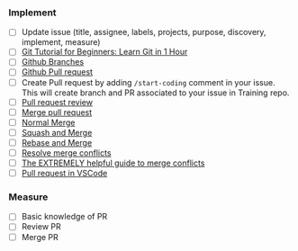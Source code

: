 ### Implement
- [ ] Update issue (title, assignee, labels, projects, purpose, discovery, implement, measure)
- [ ] [Git Tutorial for Beginners: Learn Git in 1 Hour](https://www.youtube.com/watch?v=8JJ101D3knE)
- [ ] [Github Branches](https://docs.github.com/en/pull-requests/collaborating-with-pull-requests/proposing-changes-to-your-work-with-pull-requests/about-branches)
- [ ] [Github Pull request](https://docs.github.com/en/pull-requests/collaborating-with-pull-requests/proposing-changes-to-your-work-with-pull-requests/about-pull-requests)
- [ ] Create Pull request by adding `/start-coding` comment in your issue. This will create branch and PR associated to your issue in Training repo.
- [ ] [Pull request review](https://docs.github.com/en/pull-requests/collaborating-with-pull-requests/reviewing-changes-in-pull-requests/about-pull-request-reviews)
- [ ] [Merge pull request](https://docs.github.com/en/pull-requests/collaborating-with-pull-requests/incorporating-changes-from-a-pull-request/merging-a-pull-request#merging-a-pull-request)
- [ ] [Normal Merge](https://docs.github.com/en/pull-requests/collaborating-with-pull-requests/incorporating-changes-from-a-pull-request/about-pull-request-merges#merge-your-commits)
- [ ] [Squash and Merge](https://docs.github.com/en/pull-requests/collaborating-with-pull-requests/incorporating-changes-from-a-pull-request/about-pull-request-merges#squash-and-merge-your-commits)
- [ ] [Rebase and Merge](https://docs.github.com/en/pull-requests/collaborating-with-pull-requests/incorporating-changes-from-a-pull-request/about-pull-request-merges#rebase-and-merge-your-commits)
- [ ] [Resolve merge conflicts](https://github.com/skills/resolve-merge-conflicts)
- [ ] [The EXTREMELY helpful guide to merge conflicts](https://www.youtube.com/watch?v=HosPml1qkrg)
- [ ] [Pull request in VSCode](https://www.youtube.com/watch?v=LdSwWxVzUpo)

### Measure
- [ ] Basic knowledge of PR
- [ ] Review PR
- [ ] Merge PR

<!-- Duration: 1d -->
